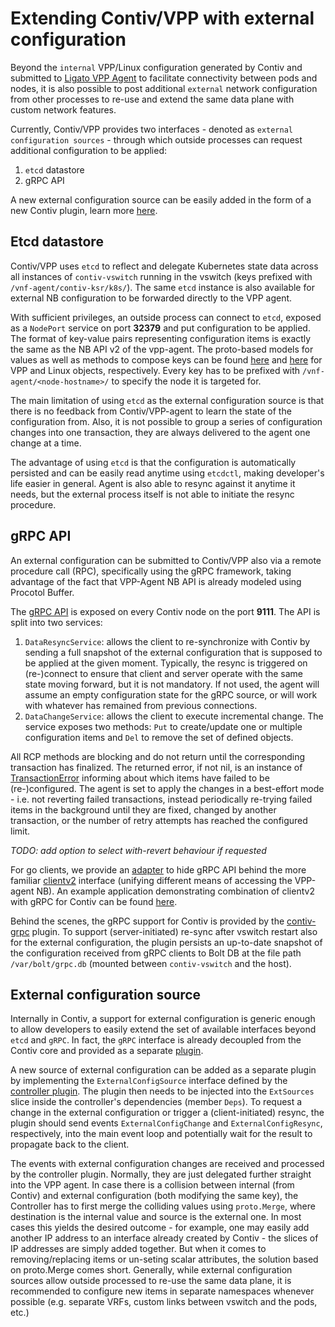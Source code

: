 # Extending Contiv/VPP with external configuration 

Beyond the `internal` VPP/Linux configuration generated by Contiv and submitted
to [Ligato VPP Agent][ligato-vpp-agent] to facilitate connectivity
between pods and nodes, it is also possible to post additional `external` network
configuration from other processes to re-use and extend the same data plane
with custom network features. 

Currently, Contiv/VPP provides two interfaces - denoted as `external configuration
sources` - through which outside processes can request additional configuration
to be applied:
1. `etcd` datastore
2. gRPC API

A new external configuration source can be easily added in the form of a new
Contiv plugin, learn more [here](#external-configuration-source).

## Etcd datastore

Contiv/VPP uses `etcd` to reflect and delegate Kubernetes state data across
all instances of `contiv-vswitch` running in the vswitch (keys prefixed with
`/vnf-agent/contiv-ksr/k8s/`). The same `etcd` instance is also available for
external NB configuration to be forwarded directly to the VPP agent.

With sufficient privileges, an outside process can connect to `etcd`, exposed
as a `NodePort` service on port **32379** and put configuration to be applied.
The format of key-value pairs representing configuration items is exactly
the same as the NB API v2 of the vpp-agent.
The proto-based models for values as well as methods to compose keys can be found
[here][vpp-models] and [here][linux-models] for VPP and Linux objects, respectively.
Every key has to be prefixed with `/vnf-agent/<node-hostname>/` to specify
the node it is targeted for.

The main limitation of using `etcd` as the external configuration source is that
there is no feedback from Contiv/VPP-agent to learn the state of the configuration
from. Also, it is not possible to group a series of configuration changes
into one transaction, they are always delivered to the agent one change at a time.

The advantage of using `etcd` is that the configuration is automatically
persisted and can be easily read anytime using `etcdctl`, making developer's life
easier in general. Agent is also able to resync against it anytime it needs,
but the external process itself is not able to initiate the resync procedure.

## gRPC API

An external configuration can be submitted to Contiv/VPP also via a remote
procedure call (RPC), specifically using the gRPC framework, taking advantage of
the fact that VPP-Agent NB API is already modeled using Procotol Buffer.

The [gRPC API][rpc-model] is exposed on every Contiv node on the port **9111**.
The API is split into two services:
1. `DataResyncService`: allows the client to re-synchronize with Contiv
by sending a full snapshot of the external configuration that is supposed to be
applied at the given moment. Typically, the resync is triggered on (re-)connect
to ensure that client and server operate with the same state moving forward,
but it is not mandatory. If not used, the agent will assume an empty configuration
state for the gRPC source, or will work with whatever has remained from previous
connections.
2. `DataChangeService`: allows the client to execute incremental change.
The service exposes two methods: `Put` to create/update one or multiple
configuration items and `Del` to remove the set of defined objects.

All RCP methods are blocking and do not return until the corresponding
transaction has finalized. The returned error, if not nil, is an instance
of [TransactionError][txn-error] informing about which items have failed to be
(re-)configured. The agent is set to apply the changes in a best-effort mode -
i.e. not reverting failed transactions, instead periodically re-trying failed
items in the background until they are fixed, changed by another transaction,
or the number of retry attempts has reached the configured limit.

*TODO: add option to select with-revert behaviour if requested*

For go clients, we provide an [adapter][grpc-clientv2] to hide gRPC API behind
the more familiar [clientv2][clientv2-api] interface (unifying different
means of accessing the VPP-agent NB). An example application demonstrating
combination of clientv2 with gRPC for Contiv can be found [here][grpc-example].

Behind the scenes, the gRPC support for Contiv is provided by the [contiv-grpc][grpc-plugin]
plugin. To support (server-initiated) re-sync after vswitch restart also for
the external configuration, the plugin persists an up-to-date snapshot of the
configuration received from gRPC clients to Bolt DB at the file path
`/var/bolt/grpc.db` (mounted between `contiv-vswitch` and the host).

## External configuration source

Internally in Contiv, a support for external configuration is generic enough
to allow developers to easily extend the set of available interfaces beyond `etcd`
and `gRPC`. In fact, the `gRPC` interface is already decoupled from the Contiv
core and provided as a separate [plugin][grpc-plugin].

A new source of external configuration can be added as a separate plugin by
implementing the `ExternalConfigSource` interface defined by the [controller plugin][controller-plugin].
The plugin then needs to be injected into the `ExtSources` slice inside
the controller's dependencies (member `Deps`). To request a change in the external
configuration or trigger a (client-initiated) resync, the plugin should send
events `ExternalConfigChange` and `ExternalConfigResync`, respectively, into the
main event loop and potentially wait for the result to propagate back to the client.

The events with external configuration changes are received and processed
by the controller plugin. Normally, they are just delegated further straight
into the VPP agent. In case there is a collision between internal (from Contiv)
and external configuration (both modifying the same key), the Controller has
to first merge the colliding values using `proto.Merge`, where destination
is the internal value and source is the external one. In most cases this
yields the desired outcome - for example, one may easily add another IP address
to an interface already created by Contiv - the slices of IP addresses are simply
added together. But when it comes to removing/replacing items or un-seting scalar
attributes, the solution based on proto.Merge comes short. Generally, while
external configuration sources allow outside processed to re-use the same data
plane, it is recommended to configure new items in separate namespaces whenever
possible (e.g. separate VRFs, custom links between vswitch and the pods, etc.)   



[ligato-vpp-agent]: http://github.com/ligato/vpp-agent
[controller-plugin]: https://github.com/contiv/vpp/tree/master/plugins/controller
[rpc-model]: https://github.com/contiv/vpp/blob/master/plugins/grpc/rpc/rpc.proto
[controller-plugin]: https://github.com/contiv/vpp/blob/master/plugins/controller/plugin_controller.go
[ext-events]: https://github.com/contiv/vpp/blob/master/plugins/controller/api/db.go
[grpc-clientv2]: https://github.com/contiv/vpp/tree/master/plugins/grpc/clientv2
[clientv2-api]: https://github.com/ligato/vpp-agent/tree/dev/clientv2
[grpc-example]: https://github.com/contiv/vpp/tree/master/plugins/grpc/example
[grpc-plugin]: https://github.com/contiv/vpp/tree/master/plugins/grpc
[txn-error]: https://github.com/ligato/vpp-agent/blob/dev/plugins/kvscheduler/api/errors.go
[vpp-models]: https://github.com/ligato/vpp-agent/tree/dev/api/models/vpp
[linux-models]: https://github.com/ligato/vpp-agent/tree/dev/api/models/linux